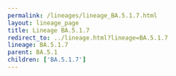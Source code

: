 ```yaml
---
permalink: /lineages/lineage_BA.5.1.7.html
layout: lineage_page
title: Lineage BA.5.1.7
redirect_to: ../lineage.html?lineage=BA.5.1.7
lineage: BA.5.1.7
parent: BA.5.1
children: ['BA.5.1.7']
---
```

